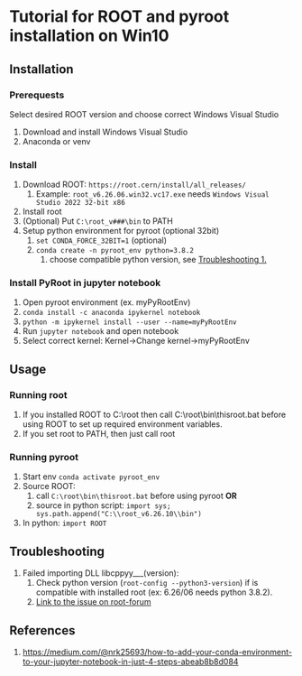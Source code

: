 # Tutorial for ROOT and pyroot installation on Win10

## Installation

### Prerequests

Select desired ROOT version and choose correct Windows Visual Studio

1. Download and install Windows Visual Studio
2. Anaconda or venv

### Install

1. Download ROOT: `https://root.cern/install/all_releases/`
    1. Example: `root_v6.26.06.win32.vc17.exe` needs `Windows Visual Studio 2022 32-bit x86`
2. Install root
3. (Optional) Put `C:\root_v###\bin` to PATH
4. Setup python environment for pyroot (optional 32bit)
    1. `set CONDA_FORCE_32BIT=1` (optional)
    2. `conda create -n pyroot_env python=3.8.2` 
        1. choose compatible python version, see [Troubleshooting 1.](#Troubleshooting)

### Install PyRoot in jupyter notebook

1. Open pyroot environment (ex. myPyRootEnv)
2. `conda install -c anaconda ipykernel notebook`
3. `python -m ipykernel install --user --name=myPyRootEnv`
4. Run `jupyter notebook` and open notebook
5. Select correct kernel: Kernel->Change kernel->myPyRootEnv

## Usage

### Running root

1. If you installed ROOT to C:\root then call C:\root\bin\thisroot.bat before using ROOT to set up required environment variables.
2. If you set root to PATH, then just call root

### Running pyroot

1. Start env `conda activate pyroot_env`
2. Source ROOT:
    1. call `C:\root\bin\thisroot.bat` before using pyroot **OR**
    2. source in python script: `import sys; sys.path.append("C:\\root_v6.26.10\\bin")`
5. In python: `import ROOT`

## Troubleshooting

1. Failed importing DLL libcppyy___(version): 
    1. Check python version (`root-config --python3-version`) if is compatible with installed root (ex: 6.26/06 needs python 3.8.2).
    2. [Link to the issue on root-forum](https://root-forum.cern.ch/t/some-problem-about-pyroot/44971)

## References

1. https://medium.com/@nrk25693/how-to-add-your-conda-environment-to-your-jupyter-notebook-in-just-4-steps-abeab8b8d084
